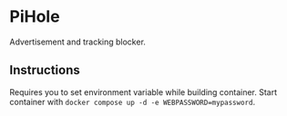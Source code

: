 # PiHole

Advertisement and tracking blocker.

## Instructions

Requires you to set environment variable while building container. Start container with `docker compose up -d -e WEBPASSWORD=mypassword`.
